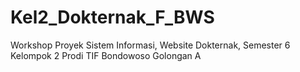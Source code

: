 # Kel2_Dokternak_F_BWS
Workshop Proyek Sistem Informasi, Website Dokternak, Semester 6
Kelompok 2
Prodi TIF Bondowoso Golongan A
